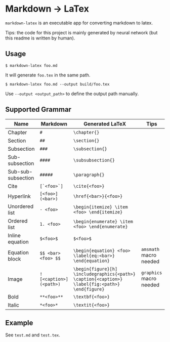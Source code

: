 # Markdown -> LaTex

`markdown-latex` is an executable app for converting markdown to latex.

Tips: the code for this project is mainly generated by neural network
(but this readme is written by human).

## Usage
```
$ markdown-latex foo.md
```
It will generate `foo.tex` in the same path.
```
$ markdown-latex foo.md --output build/foo.tex
```
Use `--output <output_path>` to define the output path manually.

## Supported Grammar

| Name               | Markdown               | Generated LaTeX                                                                                  | Tips                    |
|--------------------|------------------------|--------------------------------------------------------------------------------------------------|-------------------------|
| Chapter            | `#`                    | `\chapter{}`                                                                                     |                         |
| Section            | `##`                   | `\section{}`                                                                                     |                         |
| Subsection         | `###`                  | `\subsection{}`                                                                                  |                         |
| Sub-subsection     | `####`                 | `\subsubsection{}`                                                                               |                         |
| Sub-sub-subsection | `#####`                | `\paragraph{}`                                                                                   |                         |
| Cite               | ``[`<foo>`]``          | `\cite{<foo>}`                                                                                   |                         |
| Hyperlink          | `[<foo>](<bar>)`       | `\href{<bar>}{<foo>}`                                                                            |                         |
| Unordered list     | `- <foo>`              | `\begin{itemize} \item <foo> \end{itemize}`                                                      |                         |
| Ordered list       | `1. <foo>`             | `\begin{enumerate} \item <foo> \end{enumerate}`                                                  |                         |
| Inline equation    | `$<foo>$`              | `$<foo>$`                                                                                        |                         |
| Equation block     | `$$ <bar> <foo> $$`    | `\begin{equation} <foo> \label{eq:<bar>} \end{equation}`                                         | `amsmath` macro needed  |
| Image              | `![<caption>](<path>)` | `\begin{figure}[h] \includegraphics{<path>} \caption{<caption>} \label{fig:<path>} \end{figure}` | `graphics` macro needed |
| Bold               | `**<foo>**`            | `\textbf{<foo>}`                                                                                 |                         |
| Italic             | `*<foo>*`              | `\textit{<foo>}`                                                                                 |                         |

## Example 

See `test.md` and `test.tex`.